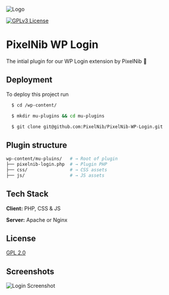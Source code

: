 
![Logo](https://pixelnib.com/wp-content/uploads/2020/06/pnlogo190.jpg)

    
[![GPLv3 License](https://img.shields.io/badge/License-GPL%20v3-yellow.svg)](https://opensource.org/licenses/)
# PixelNib WP Login

The intial plugin for our WP Login extension by PixelNib 💜



## Deployment

To deploy this project run


```bash
  $ cd /wp-content/
```
```bash
  $ mkdir mu-plugins && cd mu-plugins
```
```bash
  $ git clone git@github.com:PixelNib/PixelNib-WP-Login.git
```

  ## Plugin structure

```sh
wp-content/mu-pluins/   # → Root of plugin
├── pixelnib-login.php  # → Plugin PHP
├── css/                # → CSS assets
├── js/                 # → JS assets

```
## Tech Stack

**Client:** PHP, CSS & JS

**Server:** Apache or Nginx

  
## License

[GPL 2.0](https://www.gnu.org/licenses/old-licenses/gpl-2.0.en.html)

  
## Screenshots

![Login Screenshot](https://user-images.githubusercontent.com/37496983/134897337-81882fb4-d1f1-4347-be57-9f7c3c64d7da.png)

  
